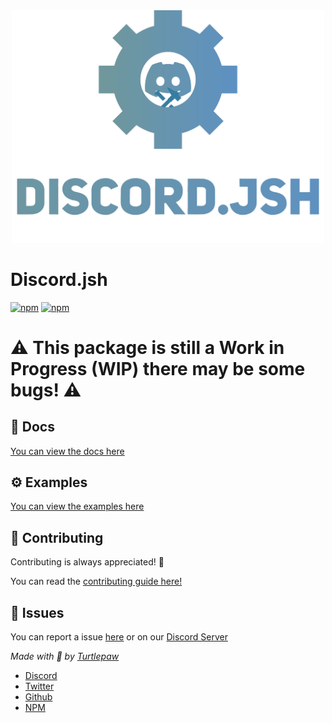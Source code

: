 <center><img src="./Assets/jsh_banner.svg" style="width: 500px"></center>

# Discord.jsh
[![npm](https://img.shields.io/npm/v/discord.jsh.svg?maxAge=3600)](https://www.npmjs.com/package/discordjsh)
[![npm](https://img.shields.io/npm/dt/discord.jsh.svg?maxAge=3600)](https://www.npmjs.com/package/discordjsh)

# **⚠️ This package is still a Work in Progress (WIP) there may be some bugs! ⚠️**

## 📖 Docs
[You can view the docs here](https://jsh.trtle.xyz/#/)

## ⚙️ Examples
[You can view the examples here](https://jsh.trtle.xyz/#/Examples/)

## 🤝 Contributing
Contributing is always appreciated! 🤗

You can read the [contributing guide here!](https://re.trtle.xyz/#/)

## 👀 Issues
You can report a issue [here](https://github.com/TurtlePaw/discord.jsh/issues) or on our [Discord Server](https://jsh.trtle.xyz/#/support)

*Made with 💖 by [Turtlepaw](https://trtle.xyz/)*<br>
- [Discord](https://discord.com/users/820465204411236362)<br>
- [Twitter](https://twitter.com/turtlepaw_sims)
- [Github](https://github.com/TurtlePaw/)
- [NPM](https://npmjs.com/~turtlepaw)